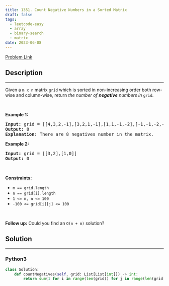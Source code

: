```yaml
---
title: 1351. Count Negative Numbers in a Sorted Matrix
draft: false
tags: 
  - leetcode-easy
  - array
  - binary-search
  - matrix
date: 2023-06-08
---
```


[Problem Link](https://leetcode.com/problems/count-negative-numbers-in-a-sorted-matrix/)

## Description

---
<p>Given a <code>m x n</code> matrix <code>grid</code> which is sorted in non-increasing order both row-wise and column-wise, return <em>the number of <strong>negative</strong> numbers in</em> <code>grid</code>.</p>

<p>&nbsp;</p>
<p><strong class="example">Example 1:</strong></p>

<pre>
<strong>Input:</strong> grid = [[4,3,2,-1],[3,2,1,-1],[1,1,-1,-2],[-1,-1,-2,-3]]
<strong>Output:</strong> 8
<strong>Explanation:</strong> There are 8 negatives number in the matrix.
</pre>

<p><strong class="example">Example 2:</strong></p>

<pre>
<strong>Input:</strong> grid = [[3,2],[1,0]]
<strong>Output:</strong> 0
</pre>

<p>&nbsp;</p>
<p><strong>Constraints:</strong></p>

<ul>
	<li><code>m == grid.length</code></li>
	<li><code>n == grid[i].length</code></li>
	<li><code>1 &lt;= m, n &lt;= 100</code></li>
	<li><code>-100 &lt;= grid[i][j] &lt;= 100</code></li>
</ul>

<p>&nbsp;</p>
<strong>Follow up:</strong> Could you find an <code>O(n + m)</code> solution?

## Solution

---
### Python3
``` py title='count-negative-numbers-in-a-sorted-matrix'
class Solution:
    def countNegatives(self, grid: List[List[int]]) -> int:
        return sum(1 for i in range(len(grid)) for j in range(len(grid[0])) if grid[i][j] < 0)
```

